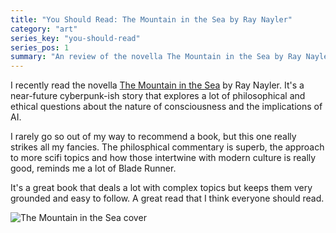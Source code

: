 ```yaml
---
title: "You Should Read: The Mountain in the Sea by Ray Nayler"
category: "art"
series_key: "you-should-read"
series_pos: 1
summary: "An review of the novella The Mountain in the Sea by Ray Nayler"
---
```


I recently read the novella [The Mountain in the Sea](https://www.raynayler.net/the-mountain-in-the-sea.html) by Ray Nayler.
It's a near-future cyberpunk-ish story that explores a lot of philosophical and ethical
questions about the nature of consciousness and the implications of AI.

I rarely go so out of my way to recommend a book, but this one really strikes all my fancies. The philosphical commentary is superb,
the approach to more scifi topics and how those intertwine with modern culture is really good, reminds me a lot of Blade Runner.

It's a great book that deals a lot with complex topics but keeps them very grounded and easy to follow. A great read that I think
everyone should read.

![The Mountain in the Sea cover](https://www.raynayler.net/uploads/1/3/2/3/13236557/mountain-paperback_orig.jpg)
